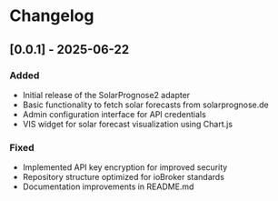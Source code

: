 # Changelog

## [0.0.1] - 2025-06-22
### Added
- Initial release of the SolarPrognose2 adapter
- Basic functionality to fetch solar forecasts from solarprognose.de
- Admin configuration interface for API credentials
- VIS widget for solar forecast visualization using Chart.js

### Fixed
- Implemented API key encryption for improved security
- Repository structure optimized for ioBroker standards
- Documentation improvements in README.md
